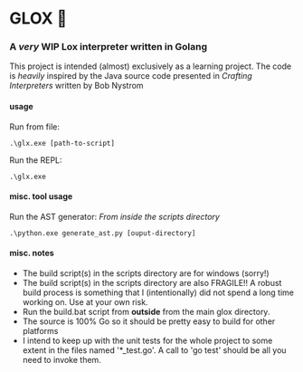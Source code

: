 # GLOX 🍣

### A _very_ **WIP** Lox interpreter written in Golang

This project is intended (almost) exclusively as a learning project.
The code is _heavily_ inspired by the Java source code presented in _Crafting Interpreters_ written by Bob Nystrom

#### usage

Run from file:

```
.\glx.exe [path-to-script]
```

Run the REPL:

```
.\glx.exe
```

#### misc. tool usage

Run the AST generator:
_From inside the scripts directory_

```
.\python.exe generate_ast.py [ouput-directory]
```

#### misc. notes

- The build script(s) in the scripts directory are for windows (sorry!)
- The build script(s) in the scripts directory are also FRAGILE!! A robust build process is something that I (intentionally) did not spend a long time working on. Use at your own risk.
- Run the build.bat script from **outside** from the main glox directory.
- The source is 100% Go so it should be pretty easy to build for other platforms
- I intend to keep up with the unit tests for the whole project to some extent in the files named '\*\_test.go'. A call to 'go test' should be all you need to invoke them.
